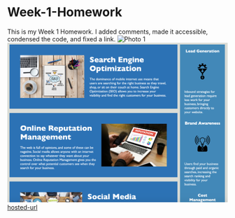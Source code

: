 # Week-1-Homework
This is my Week 1 Homework. I added comments, made it accessible, condensed the code, and fixed a link.
![Photo 1](./assets/images/Screenshot-Week-1-HW.png)
![Photo 2](./assets/images/Screenshot-Week-1-HW2.png)
[hosted-url](https://celestealexmoore.github.io/WeekOneHomework/)

